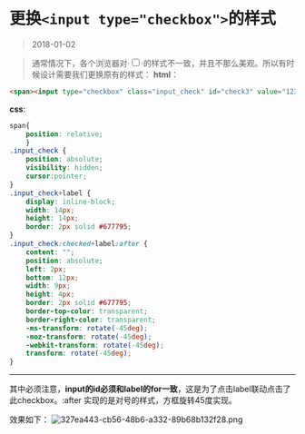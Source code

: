 # 更换`<input type="checkbox">`的样式
>2018-01-02
<tag-part tagName="css"/>

> 通常情况下，各个浏览器对·<input type="checkbox">·的样式不一致，并且不那么美观。所以有时候设计需要我们更换原有的样式：
**html**：

```html
<span><input type="checkbox" class="input_check" id="check3" value="123"><label for="check1"></label></span>
```
**css**:

```css
span{
	position: relative;
	}
.input_check {
	position: absolute;
	visibility: hidden;
	cursor:pointer;
}
.input_check+label {
	display: inline-block;
	width: 14px;
	height: 14px;
	border: 2px solid #677795;
} 
.input_check:checked+label:after {
	content: "";
	position: absolute;
	left: 2px;
	bottom: 12px;
	width: 9px;
	height: 4px; 
	border: 2px solid #677795;
	border-top-color: transparent;
	border-right-color: transparent;
	-ms-transform: rotate(-45deg);
	-moz-transform: rotate(-45deg);
	-webkit-transform: rotate(-45deg); 
	transform: rotate(-45deg);
}
```
***
其中必须注意，**input的id必须和label的for一致**，这是为了点击label联动点击了此checkbox。:after 实现的是对号的样式，方框旋转45度实现。


效果如下：
![327ea443-cb56-48b6-a332-89b68b132f28.png](http://upload-images.jianshu.io/upload_images/6230931-1eda3dab45814a83.png?imageMogr2/auto-orient/strip%7CimageView2/2/w/1240)